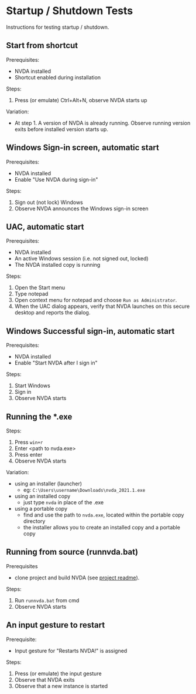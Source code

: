 # Startup / Shutdown Tests

Instructions for testing startup / shutdown.

## Start from shortcut

Prerequisites:

- NVDA installed
- Shortcut enabled during installation

Steps:

1. Press (or emulate) Ctrl+Alt+N, observe NVDA starts up

Variation:

- At step 1. A version of NVDA is already running. Observe running version exits before installed version starts up.

## Windows Sign-in screen, automatic start

Prerequisites:

- NVDA installed
- Enable "Use NVDA during sign-in"

Steps:

1. Sign out (not lock) Windows
1. Observe NVDA announces the Windows sign-in screen

## UAC, automatic start

Prerequisites:

- NVDA installed
- An active Windows session (i.e. not signed out, locked)
- The NVDA installed copy is running

Steps:

1. Open the Start menu
1. Type notepad
1. Open context menu for notepad and choose `Run as Administrator`.
1. When the UAC dialog appears, verify that NVDA launches on this secure desktop and reports the dialog.

## Windows Successful sign-in, automatic start

Prerequisites:

- NVDA installed
- Enable "Start NVDA after I sign in"

Steps:

1. Start Windows
1. Sign in
1. Observe NVDA starts

## Running the *.exe

Steps:

1. Press `win+r`
1. Enter \<path to nvda.exe\>
1. Press enter
1. Observe NVDA starts

Variation:

- using an installer (launcher)
  - eg: `C:\Users\username\Downloads\nvda_2021.1.exe`
- using an installed copy
  - just type `nvda` in place of the .exe
- using a portable copy
  - find and use the path to `nvda.exe`, located within the portable copy directory
  - the installer allows you to create an installed copy and a portable copy

## Running from source (runnvda.bat)

Prerequisites

- clone project and build NVDA (see [project readme](https://github.com/nvaccess/nvda/blob/master/readme.md#getting-the-source-code)).

Steps:

1. Run `runnvda.bat` from cmd
1. Observe NVDA starts

## An input gesture to restart

Prerequisite:

- Input gesture for "Restarts NVDA!" is assigned

Steps:

1. Press (or emulate) the input gesture
1. Observe that NVDA exits
1. Observe that a new instance is started
